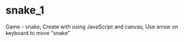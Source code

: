 # snake_1
Game - snake;
Create with using JavaScript and canvas;
Use arrow on keyboard to move "snake"
